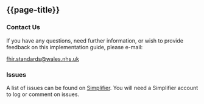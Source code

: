 ## {{page-title}}

### Contact Us
If you have any questions, need further information, or wish to provide feedback on this implementation guide, please e-mail: 

<a href="mailto:fhir.standards@wales.nhs.uk?subject=Data%20Standards%20Wales%20FHIR%20implementation%20guide">fhir.standards@wales.nhs.uk</a>

### Issues
A list of issues can be found on [Simplifier](https://simplifier.net/FHIR-Standards-Wales/~issues). You will need a Simplifier account to log or comment on issues.


